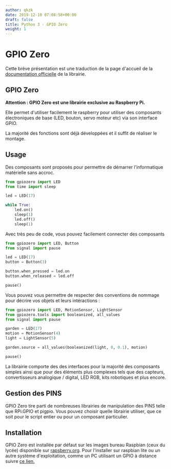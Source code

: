 ```yaml
---
author: qkzk
date: 2019-12-10 07:08:58+00:00
draft: false
title: Python 3 - GPIO Zero
weight: 1
---
```



# GPIO Zero


Cette brève présentation est une traduction de la page d'accueil de la
[documentation officielle](https://gpiozero.readthedocs.io/en/stable/)
de la librairie.

## GPIO Zero

**Attention : GPIO Zero est une librairie exclusive au Raspberry Pi.**

Elle permet d'utiliser facilement le raspberry pour utiliser des composants
électroniques de base (LED, bouton, servo moteur etc) via son interface GPIO.

La majorité des fonctions sont déjà développées et il suffit de réaliser
le montage.

## Usage

Des composants sont proposés pour permettre de démarrer l'informatique matérielle
sans accroc.

~~~python
from gpiozero import LED
from time import sleep

led = LED(17)

while True:
    led.on()
    sleep(1)
    led.off()
    sleep(1)
~~~

Avec très peu de code, vous pouvez facilement connecter des composants

~~~python
from gpiozero import LED, Button
from signal import pause

led = LED(17)
button = Button(3)

button.when_pressed = led.on
button.when_released = led.off

pause()
~~~


Vous pouvez vous permettre de respecter des conventions de nommage
pour décrire vos objets et leurs intéractions :

~~~python
from gpiozero import LED, MotionSensor, LightSensor
from gpiozero.tools import booleanized, all_values
from signal import pause

garden = LED(17)
motion = MotionSensor(4)
light = LightSensor(5)

garden.source = all_values(booleanized(light, 0, 0.1), motion)

pause()
~~~

La librairie comporte des des interfaces pour la majorité des composants
simples ainsi que pour des éléments plus complexes tels que des capteurs,
convertisseurs analogique / digital, LED RGB, kits robotiques et plus encore.

## Gestion des PINS

GPIO Zero tire parti de nombreuses librairies de manipulation des PINS telle que
RPi.GPIO et pigpio. Vous pouvez choisir quelle librairie utiliser, que ce soit
pour le script entier ou pour un composant particulier.

## Installation

GPIO Zero est installée par défaut sur les images bureau Raspbian
(ceux du lycée) disponible sur
[rapsberry.org](https://www.raspberry.org/download). Pour l'installer sur
raspbian lite ou un autre système d'exploitation, comme un PC utilisant
un GPIO à distance suivre [ce lien.](https://gpiozero.readthedocs.io/en/stable/installing.html)
